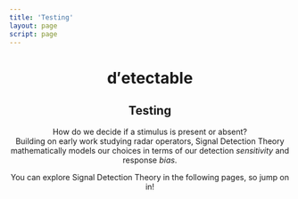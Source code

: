 ```yaml
---
title: 'Testing'
layout: page
script: page
---
```


<!--lint ignore first-heading-level-->

<header class="det-index-header">
  <hgroup class="det-index-titles">
    <h1 class="det-index-title">
      <span class="detectable"><span class="math-var">d′</span>ete<span class="math-var">c</span>table</span>
    </h1>
    <h2 class="det-index-subtitle">Testing</h2>
  </hgroup>
  <div class="det-index-demo">
    <igt-task running count="120" coherence="0.25" trials="1" probability="1" duration="Infinity" wait="0" iti="0"></igt-task>
  </div>
  <p class="det-index-lead">
    How do we decide if a stimulus is present or absent?<br>
    Building on early work studying radar operators, Signal Detection Theory mathematically models
    our choices in terms of our detection <em>sensitivity</em> and response <em>bias</em>.
  </p>
  <p class="det-index-lead">
    You can explore Signal Detection Theory in the following pages, so jump on in!
  </p>
</header>
